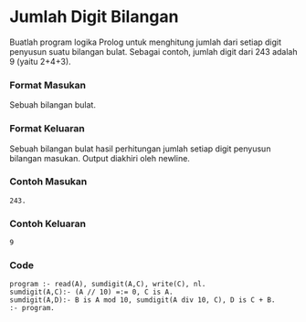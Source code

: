 # Jumlah Digit Bilangan
Buatlah program logika Prolog untuk menghitung jumlah dari setiap digit penyusun suatu bilangan bulat. 
Sebagai contoh, jumlah digit dari 243 adalah 9 (yaitu 2+4+3).

### Format Masukan
Sebuah bilangan bulat.

### Format Keluaran
Sebuah bilangan bulat hasil perhitungan jumlah setiap digit penyusun bilangan masukan. Output diakhiri oleh newline.

### Contoh Masukan
```
243.
```

### Contoh Keluaran
```
9
```

### Code
```
program :- read(A), sumdigit(A,C), write(C), nl.
sumdigit(A,C):- (A // 10) =:= 0, C is A.  
sumdigit(A,D):- B is A mod 10, sumdigit(A div 10, C), D is C + B.  
:- program.
```

